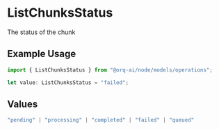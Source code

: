 # ListChunksStatus

The status of the chunk

## Example Usage

```typescript
import { ListChunksStatus } from "@orq-ai/node/models/operations";

let value: ListChunksStatus = "failed";
```

## Values

```typescript
"pending" | "processing" | "completed" | "failed" | "queued"
```